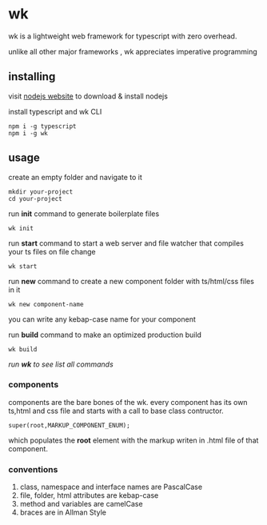 # wk

wk is a lightweight web framework for typescript with zero overhead.

unlike all other major frameworks , wk appreciates imperative programming

## installing

visit [nodejs website](https://nodejs.org) to download & install nodejs


install typescript and wk CLI

	npm i -g typescript
	npm i -g wk


## usage

create an empty folder and navigate to it

	mkdir your-project
	cd your-project

run **init** command to generate boilerplate files
	
	wk init

run **start** command to start a web server and file watcher that compiles your ts files on file change

	wk start

run **new** command to create a new component folder with ts/html/css files in it

	wk new component-name


you can write any kebap-case name for your component

run **build** command to make an optimized production build

	wk build


*run **wk** to see list all commands*

### components

components are the bare bones of the wk. every component has its own ts,html and css file 
and starts with a call to base class contructor.

	super(root,MARKUP_COMPONENT_ENUM);

which populates the **root** element with the markup writen in .html file of that component.


### conventions

1. class, namespace and interface names are PascalCase
2. file, folder, html attributes are kebap-case
3. method and variables are camelCase
4. braces are in Allman Style

